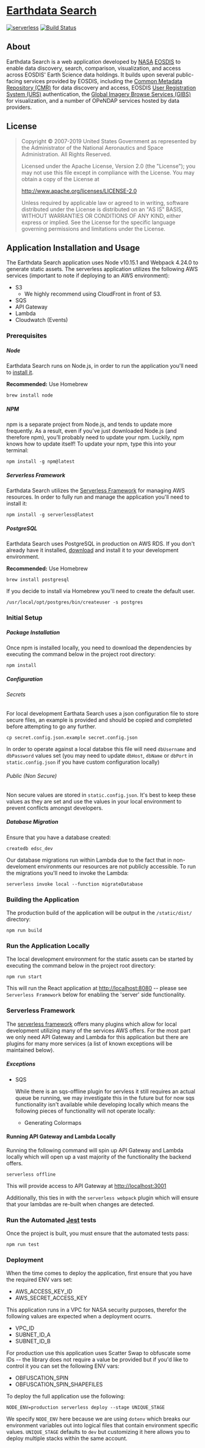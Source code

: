 # [Earthdata Search](https://search.earthdata.nasa.gov)

[![serverless](http://public.serverless.com/badges/v3.svg)](http://www.serverless.com)
[![Build Status](https://travis-ci.org/nasa/earthdata-search.svg?branch=EDSC-2133)](https://travis-ci.org/nasa/earthdata-search)

## About
Earthdata Search is a web application developed by [NASA](http://nasa.gov) [EOSDIS](https://earthdata.nasa.gov)
to enable data discovery, search, comparison, visualization, and access across EOSDIS' Earth Science data holdings.
It builds upon several public-facing services provided by EOSDIS, including
the [Common Metadata Repository (CMR)](https://cmr.earthdata.nasa.gov/search/) for data discovery and access,
EOSDIS [User Registration System (URS)](https://urs.earthdata.nasa.gov) authentication,
the [Global Imagery Browse Services (GIBS)](https://earthdata.nasa.gov/gibs) for visualization,
and a number of OPeNDAP services hosted by data providers.

## License

> Copyright © 2007-2019 United States Government as represented by the Administrator of the National Aeronautics and Space Administration. All Rights Reserved.
>
> Licensed under the Apache License, Version 2.0 (the "License"); you may not use this file except in compliance with the License.
> You may obtain a copy of the License at
>
>    http://www.apache.org/licenses/LICENSE-2.0
>
>Unless required by applicable law or agreed to in writing, software distributed under the License is distributed on an "AS IS" BASIS,
>WITHOUT WARRANTIES OR CONDITIONS OF ANY KIND, either express or implied. See the License for the specific language governing permissions and limitations under the License.

## Application Installation and Usage

The Earthdata Search application uses Node v10.15.1 and Webpack 4.24.0 to generate static assets. The serverless application utilizes the following AWS services (important to note if deploying to an AWS environment):
- S3
  - We highly recommend using CloudFront in front of S3.
- SQS
- API Gateway
- Lambda
- Cloudwatch (Events)

### Prerequisites

##### Node
Earthdata Search runs on Node.js, in order to run the application you'll need to [install it](https://nodejs.org/en/download/).

**Recommended:** Use Homebrew

	brew install node

##### NPM
npm is a separate project from Node.js, and tends to update more frequently. As a result, even if you’ve just downloaded Node.js (and therefore npm), you’ll probably need to update your npm. Luckily, npm knows how to update itself! To update your npm, type this into your terminal:

    npm install -g npm@latest

##### Serverless Framework
Earthdata Search utilizes the [Serverless Framework](https://serverless.com/) for managing AWS resources. In order to fully run and manage the application you'll need to install it:

    npm install -g serverless@latest

##### PostgreSQL
Earthdata Search uses PostgreSQL in production on AWS RDS. If you don't already have it installed, [download](https://www.postgresql.org/download/) and install it to your development environment.

**Recommended:** Use Homebrew

    brew install postgresql
    
If you decide to install via Homebrew you'll need to create the default user.

    /usr/local/opt/postgres/bin/createuser -s postgres

### Initial Setup

##### Package Installation

Once npm is installed locally, you need to download the dependencies by executing the command below in the project root directory:

    npm install

##### Configuration

###### Secrets

For local development Earthata Search uses a json configuration file to store secure files, an example is provided and should be copied and completed before attempting to go any further.

	cp secret.config.json.example secret.config.json

In order to operate against a local databse this file will need `dbUsername` and `dbPassword` values set (you may need to update `dbHost`, `dbName` or `dbPort` in `static.config.json` if you have custom configuration locally)

###### Public (Non Secure)
Non secure values are stored in `static.config.json`. It's best to keep these values as they are set and use the values in your local environment to prevent conflicts amongst developers.

##### Database Migration

Ensure that you have a database created:

	createdb edsc_dev

Our database migrations run within Lambda due to the fact that in non-develoment environments our resources are not publicly accessible. To run the migrations you'll need to invoke the Lambda:

	serverless invoke local --function migrateDatabase


### Building the Application

The production build of the application will be output in the `/static/dist/` directory:

    npm run build


### Run the Application Locally

The local development environment for the static assets can be started by executing the command below in the project root directory:

    npm run start

This will run the React application at [http://localhost:8080](http://localhost:8080) -- please see `Serverless Framework` below for enabling the 'server' side functionality.


### Serverless Framework

The [serverless framework](https://serverless.com/framework/docs/providers/aws/) offers many plugins which allow for local development utilizing many of the services AWS offers. For the most part we only need API Gateway and Lambda for this application but there are plugins for many more services (a list of known exceptions will be maintained below).

##### Exceptions
- SQS

	While there is an sqs-offline plugin for servless it still requires an actual queue be running, we may investigate this in the future but for now sqs functionality isn't available while developing locally which means the following pieces of functionality will not operate locally:
	- Generating Colormaps

#### Running API Gateway and Lambda Locally

Running the following command will spin up API Gateway and Lambda locally which will open up a vast majority of the functionality the backend offers.

	serverless offline

This will provide access to API Gateway at [http://localhost:3001](http://localhost:3001)

Additionally, this ties in with the `serverless webpack` plugin which will ensure that your lambdas are re-built when changes are detected.


### Run the Automated [Jest](https://jestjs.io/) tests

Once the project is built, you must ensure that the automated tests pass:

    npm run test

### Deployment

When the time comes to deploy the application, first ensure that you have the required ENV vars set:

- AWS_ACCESS_KEY_ID
- AWS_SECRET_ACCESS_KEY

This application runs in a VPC for NASA security purposes, therefor the following values are expected when a deployment ocurrs.

- VPC_ID
- SUBNET_ID_A
- SUBNET_ID_B

For production use this application uses Scatter Swap to obfuscate some IDs -- the library does not require a value be provided but if you'd like to control it you can set the following ENV vars:

- OBFUSCATION_SPIN
- OBFUSCATION_SPIN_SHAPEFILES

To deploy the full application use the following:

	NODE_ENV=production serverless deploy --stage UNIQUE_STAGE

We specify `NODE_ENV` here because we are using `dotenv` which breaks our environment variables out into logical files that contain environment specific values. `UNIQUE_STAGE` defaults to `dev` but customizing it here allows you to deploy multiple stacks within the same account.
